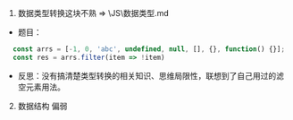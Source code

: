 1. 数据类型转换这块不熟 => \JS\数据类型.md
  - 题目：
  ```js
    const arrs = [-1, 0, 'abc', undefined, null, [], {}, function() {}];
    const res = arrs.filter(item => !item)
  ```
  - 反思：没有搞清楚类型转换的相关知识、思维局限性，联想到了自己用过的滤空元素用法。
2. 数据结构 偏弱